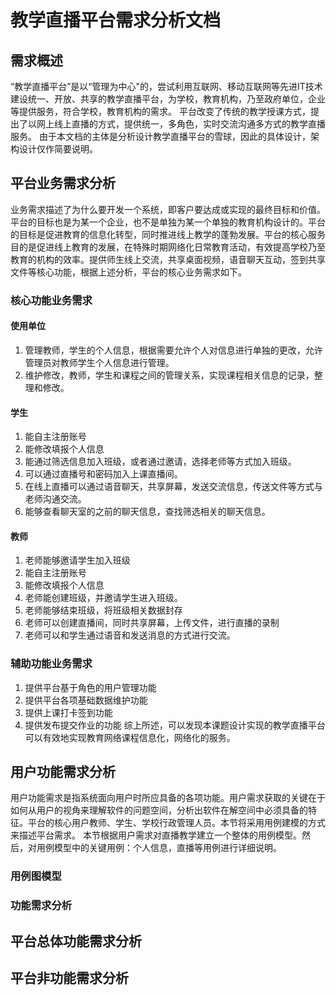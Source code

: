 <!--
 * @Author: Albert Wang
 * @LastEditors: Albert Wang
 * @Date: 2021-09-24 15:42:36
 * @LastEditTime: 2021-10-10 00:59:08
 * @Description:LiveStream‘s request analysis document
 * @FilePath: \\LiveStream\\Api\\需求分析文档.md
 * @Copyright Notice:  2021 Albert Wang 王子睿.All Rights Reserved.
-->

# 教学直播平台需求分析文档

## 需求概述

“教学直播平台”是以“管理为中心"的，尝试利用互联网、移动互联网等先进IT技术建设统一、开放、共享的教学直播平台，为学校，教育机构，乃至政府单位，企业等提供服务，符合学校，教育机构的需求。
平台改变了传统的教学授课方式，提出了以网上线上直播的方式，提供统一，多角色，实时交流沟通多方式的教学直播服务。
由于本文档的主体是分析设计教学直播平台的雪球，因此的具体设计，架构设计仅作简要说明。

## 平台业务需求分析

业务需求描述了为什么要开发一个系统，即客户要达成或实现的最终目标和价值。平台的目标也是为某一个企业，也不是单独为某一个单独的教育机构设计的。平台的目标是促进教育的信息化转型，同时推进线上教学的蓬勃发展。平台的核心服务目的是促进线上教育的发展，在特殊时期网络化日常教育活动，有效提高学校乃至教育的机构的效率。提供师生线上交流，共享桌面视频，语音聊天互动，签到共享文件等核心功能，根据上述分析，平台的核心业务需求如下。

### 核心功能业务需求

#### 使用单位

1. 管理教师，学生的个人信息，根据需要允许个人对信息进行单独的更改，允许管理员对教师学生个人信息进行管理。
2. 维护修改，教师，学生和课程之间的管理关系，实现课程相关信息的记录，整理和修改。

#### 学生

1. 能自主注册账号
2. 能修改填报个人信息
3. 能通过筛选信息加入班级，或者通过邀请，选择老师等方式加入班级。
4. 可以通过直播号和密码加入上课直播间。
5. 在线上直播可以通过语音聊天，共享屏幕，发送交流信息，传送文件等方式与老师沟通交流。
6. 能够查看聊天室的之前的聊天信息，查找筛选相关的聊天信息。

#### 教师

1. 老师能够邀请学生加入班级
2. 能自主注册账号
3. 能修改填报个人信息
4. 老师能创建班级，并邀请学生进入班级。
5. 老师能够结束班级，将班级相关数据封存
6. 老师可以创建直播间，同时共享屏幕，上传文件，进行直播的录制
7. 老师可以和学生通过语音和发送消息的方式进行交流。

### 辅助功能业务需求

1. 提供平台基于角色的用户管理功能
2. 提供平台各项基础数据维护功能
3. 提供上课打卡签到功能
4. 提供发布提交作业的功能
综上所述，可以发现本课题设计实现的教学直播平台可以有效地实现教育网络课程信息化，网络化的服务。

## 用户功能需求分析

用户功能需求是指系统面向用户时所应具备的各项功能。用户需求获取的关键在于如何从用户的视角来理解软件的问题空间，分析出软件在解空间中必须具备的特征。平台的核心用户教师、学生、学校行政管理人员。本节将采用用例建模的方式来描述平台需求。
本节根据用户需求对直播教学建立一个整体的用例模型。然后，对用例模型中的关键用例：个人信息，直播等用例进行详细说明。


### 用例图模型

### 功能需求分析

## 平台总体功能需求分析

## 平台非功能需求分析
